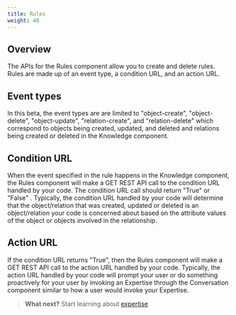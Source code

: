 ```yaml
---
title: Rules 
weight: 40
---
```


## Overview

The APIs for the Rules component allow you to create and delete rules.  Rules are made up of an event type, a condition URL, and an action URL.  

## Event types
In this beta, the event types are are limited to "object-create", "object-delete", "object-update", "relation-create", and "relation-delete" which correspond to objects being created, updated, and deleted and relations being created or deleted in the Knowledge component.  

## Condition URL

When the event specified in the rule happens in the Knowledge component, the Rules component will make a GET REST API call to the condition URL handled by your code. The condition URL call should return "True" or "False" .  Typically, the condition URL handled by your code will determine that the object/relation that was created, updated or deleted is an object/relation your code is concerned about based on the attribute values of the object or objects involved in the relationship.  

## Action URL

If the condition URL returns "True", then the Rules component will make a GET REST API call to the action URL handled by your code.  Typically, the action URL handled by your code will prompt your user or do something proactively for your user by invoking an Expertise through the Conversation component similar to how a user would invoke your Expertise.

>**What next?**  Start learning about [expertise]({{site.baseurl}}/expertise/what-are-they)
